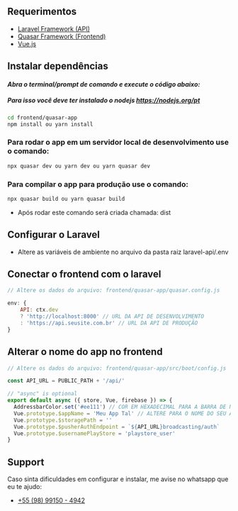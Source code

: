 
## Requerimentos
* [Laravel Framework (API)](https://laravel.com)
* [Quasar Framework (Frontend)](https://quasar.dev/)
* [Vue.js](https://vuejs.org/)

## Instalar dependências
#### *Abra o terminal/prompt de comando e execute o código abaixo:*
##### Para isso você deve ter instalado o nodejs https://nodejs.org/pt
```bash
cd frontend/quasar-app
npm install ou yarn install
```

### Para rodar o app em um servidor local de desenvolvimento use o comando:
```bash
npx quasar dev ou yarn dev ou yarn quasar dev
```
### Para compilar o app para produção use o comando:
```bash
npx quasar build ou yarn quasar build
```
- Após rodar este comando será criada chamada: dist

## Configurar o Laravel
- Altere as variáveis de ambiente no arquivo da pasta raiz laravel-api/.env

## Conectar o frontend com o laravel
```javascript
// Altere os dados do arquivo: frontend/quasar-app/quasar.config.js

env: {
    API: ctx.dev
    ? 'http://localhost:8000' // URL DA API DE DESENVOLVIMENTO
    : 'https://api.seusite.com.br' // URL DA API DE PRODUÇÃO
}
```

## Alterar o nome do app no frontend
```javascript
// Altere os dados do arquivo: frontend/quasar-app/src/boot/config.js

const API_URL = PUBLIC_PATH + '/api/'

// "async" is optional
export default async ({ store, Vue, firebase }) => {
  AddressbarColor.set('#ee111') // COR EM HEXADECIMAL PARA A BARRA DE NAVEGAÇÃO EM DISPOSITIVOS MÓVEIS
  Vue.prototype.$appName = 'Meu App Tal' // ALTERE PARA O NOME DO SEU APP
  Vue.prototype.$storagePath = ''
  Vue.prototype.$pusherAuthEndpoint = `${API_URL}broadcasting/auth`
  Vue.prototype.$usernamePlayStore = 'playstore_user'
}
```

## Support

Caso sinta dificuldades em configurar e instalar, me avise no whatsapp que eu te ajudo:

* [+55 (98) 99150 - 4942](https://web.whatsapp.com/send?phone=5598991504942)
